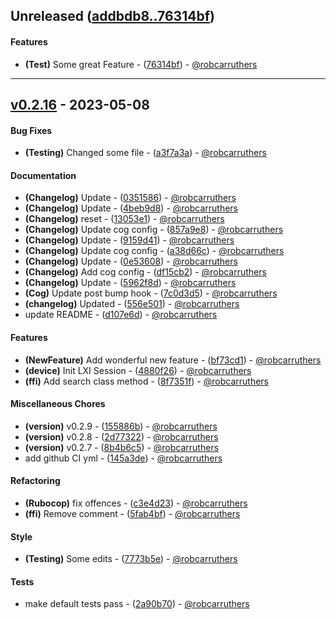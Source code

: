 ## Unreleased ([addbdb8..76314bf](https://github.com/robcarruthers/lxi_rb/compare/addbdb8..76314bf))
#### Features
- **(Test)** Some great Feature - ([76314bf](https://github.com/robcarruthers/lxi_rb/commit/76314bf4ccd40d9df8efe11bb1fc6046299b0284)) - [@robcarruthers](https://github.com/robcarruthers)

- - -

## [v0.2.16](https://github.com/robcarruthers/lxi_rb/compare/1c313adf0923f740888c4a54550b855f3ed3c51a..v0.2.16) - 2023-05-08
#### Bug Fixes
- **(Testing)** Changed some file - ([a3f7a3a](https://github.com/robcarruthers/lxi_rb/commit/a3f7a3a01b385e6d8ebeb0d027beef7a79007f64)) - [@robcarruthers](https://github.com/robcarruthers)
#### Documentation
- **(Changelog)** Update - ([0351586](https://github.com/robcarruthers/lxi_rb/commit/03515867cc91da4d3939fc26723729845c1336e1)) - [@robcarruthers](https://github.com/robcarruthers)
- **(Changelog)** Update - ([4beb9d8](https://github.com/robcarruthers/lxi_rb/commit/4beb9d8dd1e95af30dc948fe81d79e7aa6262a7c)) - [@robcarruthers](https://github.com/robcarruthers)
- **(Changelog)** reset - ([13053e1](https://github.com/robcarruthers/lxi_rb/commit/13053e1abb88564a5deb87c2755199402c96714b)) - [@robcarruthers](https://github.com/robcarruthers)
- **(Changelog)** Update cog config - ([857a9e8](https://github.com/robcarruthers/lxi_rb/commit/857a9e8b7d5580fee7a5b15f4f46dad96bda3378)) - [@robcarruthers](https://github.com/robcarruthers)
- **(Changelog)** Update - ([9159d41](https://github.com/robcarruthers/lxi_rb/commit/9159d417ba38bee06d6676b563a1725f52569b5c)) - [@robcarruthers](https://github.com/robcarruthers)
- **(Changelog)** Update cog config - ([a38d66c](https://github.com/robcarruthers/lxi_rb/commit/a38d66c0af084d4389a1e37acda47348acf489bb)) - [@robcarruthers](https://github.com/robcarruthers)
- **(Changelog)** Update - ([0e53608](https://github.com/robcarruthers/lxi_rb/commit/0e536086b2f832d1e7e3a1660a017ba59d08b50f)) - [@robcarruthers](https://github.com/robcarruthers)
- **(Changelog)** Add cog config - ([df15cb2](https://github.com/robcarruthers/lxi_rb/commit/df15cb2ed5de101820bd827b8b68ea311eaf45d6)) - [@robcarruthers](https://github.com/robcarruthers)
- **(Changelog)** Update - ([5962f8d](https://github.com/robcarruthers/lxi_rb/commit/5962f8d7ffdb6378b7686005922793bde9011f92)) - [@robcarruthers](https://github.com/robcarruthers)
- **(Cog)** Update post bump hook - ([7c0d3d5](https://github.com/robcarruthers/lxi_rb/commit/7c0d3d58e8e18330f2172a1343ba9312c5da70ec)) - [@robcarruthers](https://github.com/robcarruthers)
- **(changelog)** Updated - ([556e501](https://github.com/robcarruthers/lxi_rb/commit/556e5011482c76dd3c0d1b8f9c57442e0e729296)) - [@robcarruthers](https://github.com/robcarruthers)
- update README - ([d107e6d](https://github.com/robcarruthers/lxi_rb/commit/d107e6d33df272debc3a1944a794d85f3c01826b)) - [@robcarruthers](https://github.com/robcarruthers)
#### Features
- **(NewFeature)** Add wonderful new feature - ([bf73cd1](https://github.com/robcarruthers/lxi_rb/commit/bf73cd148067492db8445376f9acafdd1b7e1680)) - [@robcarruthers](https://github.com/robcarruthers)
- **(device)** Init LXI Session - ([4880f26](https://github.com/robcarruthers/lxi_rb/commit/4880f2602b0a63713186a407ac4b3d2bd2dd4b10)) - [@robcarruthers](https://github.com/robcarruthers)
- **(ffi)** Add search class method - ([8f7351f](https://github.com/robcarruthers/lxi_rb/commit/8f7351f9b541614a717a83d291d169b1fd8db356)) - [@robcarruthers](https://github.com/robcarruthers)
#### Miscellaneous Chores
- **(version)** v0.2.9 - ([155886b](https://github.com/robcarruthers/lxi_rb/commit/155886bd9fc05400293b80732ac16b6f39cd65ee)) - [@robcarruthers](https://github.com/robcarruthers)
- **(version)** v0.2.8 - ([2d77322](https://github.com/robcarruthers/lxi_rb/commit/2d77322d6a137ba710b393cfcf718981bcca0f1e)) - [@robcarruthers](https://github.com/robcarruthers)
- **(version)** v0.2.7 - ([8b4b6c5](https://github.com/robcarruthers/lxi_rb/commit/8b4b6c59984f53921b17b6446550413d90b22b90)) - [@robcarruthers](https://github.com/robcarruthers)
- add github CI yml - ([145a3de](https://github.com/robcarruthers/lxi_rb/commit/145a3defba492d3985ea9ac4d4fba2a07259735e)) - [@robcarruthers](https://github.com/robcarruthers)
#### Refactoring
- **(Rubocop)** fix offences - ([c3e4d23](https://github.com/robcarruthers/lxi_rb/commit/c3e4d232b76466ca71af7418ed7863b6de99af8e)) - [@robcarruthers](https://github.com/robcarruthers)
- **(ffi)** Remove comment - ([5fab4bf](https://github.com/robcarruthers/lxi_rb/commit/5fab4bf68e0f4dc6deb0ae690e3fdbe84d5c0a0c)) - [@robcarruthers](https://github.com/robcarruthers)
#### Style
- **(Testing)** Some edits - ([7773b5e](https://github.com/robcarruthers/lxi_rb/commit/7773b5e256600e40146a67d7454c1e6aa7651755)) - [@robcarruthers](https://github.com/robcarruthers)
#### Tests
- make default tests pass - ([2a90b70](https://github.com/robcarruthers/lxi_rb/commit/2a90b70676c75ba90d94e1fc4d098f09b897978d)) - [@robcarruthers](https://github.com/robcarruthers)

